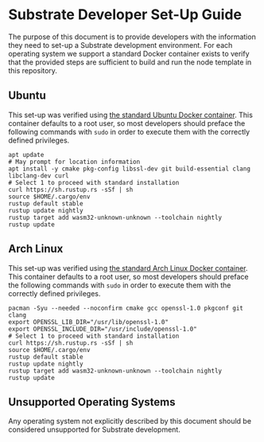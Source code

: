 # Substrate Developer Set-Up Guide

The purpose of this document is to provide developers with the information they need to set-up a Substrate development
environment. For each operating system we support a standard Docker container exists to verify that the
provided steps are sufficient to build and run the node template in this repository.

## Ubuntu

This set-up was verified using [the standard Ubuntu Docker container](https://hub.docker.com/_/ubuntu). This container
defaults to a root user, so most developers should preface the following commands with `sudo` in order
to execute them with the correctly defined privileges.

```shell
apt update
# May prompt for location information
apt install -y cmake pkg-config libssl-dev git build-essential clang libclang-dev curl
# Select 1 to proceed with standard installation
curl https://sh.rustup.rs -sSf | sh
source $HOME/.cargo/env
rustup default stable
rustup update nightly
rustup target add wasm32-unknown-unknown --toolchain nightly
rustup update
```

## Arch Linux

This set-up was verified using [the standard Arch Linux Docker container](https://hub.docker.com/_/archlinux). This
container defaults to a root user, so most developers should preface the following commands with `sudo`
in order to execute them with the correctly defined privileges.

```shell
pacman -Syu --needed --noconfirm cmake gcc openssl-1.0 pkgconf git clang
export OPENSSL_LIB_DIR="/usr/lib/openssl-1.0"
export OPENSSL_INCLUDE_DIR="/usr/include/openssl-1.0"
# Select 1 to proceed with standard installation
curl https://sh.rustup.rs -sSf | sh
source $HOME/.cargo/env
rustup default stable
rustup update nightly
rustup target add wasm32-unknown-unknown --toolchain nightly
rustup update
```

## Unsupported Operating Systems

Any operating system not explicitly described by this document should be considered unsupported for Substrate
development.
